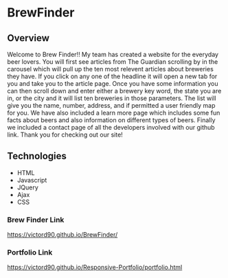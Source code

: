 # BrewFinder


## Overview

Welcome to Brew Finder!! My team has created a website for the everyday beer lovers.
You will first see articles from The Guardian scrolling by in the carousel which will
pull up the ten most relevent articles about breweries they have. If you click on any 
one of the headline it will open a new tab for you and take you to the article page. Once 
you have some information you can then scroll down and enter either a brewery key word, 
the state you are in, or the city and it will list ten breweries in those parameters.
The list will give you the name, number, address, and if permitted a user friendly 
map for you. We have also included a learn more page which includes some fun facts about
beers and also information on different types of beers. Finally we included a contact page
of all the developers involved with our github link. Thank you for checking out our site!



## Technologies

- HTML
- Javascript
- JQuery
- Ajax
- CSS

### Brew Finder Link

https://victord90.github.io/BrewFinder/

### Portfolio Link

https://victord90.github.io/Responsive-Portfolio/portfolio.html
